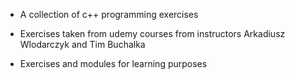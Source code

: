 
* A collection of c++ programming exercises


* Exercises taken from udemy courses from instructors Arkadiusz Wlodarczyk and Tim Buchalka

* Exercises and modules for learning purposes
